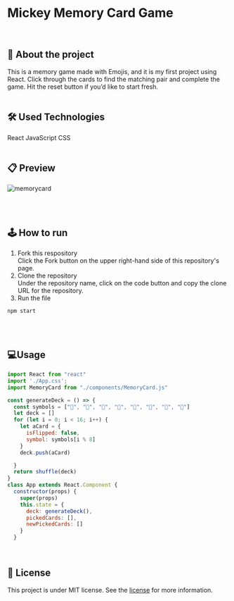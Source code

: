 # Mickey Memory Card Game
<br>


## :book: About the project
This is a memory game made with Emojis, and it is my first project using React. Click through the cards to find the matching pair and complete the game. Hit the reset button if you’d like to start fresh.
<br>
<br>


## :hammer_and_wrench: Used Technologies
React
JavaScript
CSS
<br>
<br>


## :clipboard: Preview
![memorycard](https://user-images.githubusercontent.com/69357145/98488365-b955a000-21f6-11eb-9eee-ac7efbc87ed8.gif)

<br>
<br /> 



## 🕹 How to run
1. Fork this respository<br>
Click the Fork button on the upper right-hand side of this repository's page.
2. Clone the repository<br>
Under the repository name, click on the code button and copy the clone URL for the repository.
3. Run the file <br>
``` shell
npm start
```
<br>
<br>

## 💻Usage
```js
import React from "react"
import './App.css';
import MemoryCard from "./components/MemoryCard.js"

const generateDeck = () => {
  const symbols = ["🐶", "🐼", "🐸", "🐙", "🐷", "🐻", "🐝", "🐲"]
  let deck = []
  for (let i = 0; i < 16; i++) {
    let aCard = {
      isFlipped: false,
      symbol: symbols[i % 8]
    }
    deck.push(aCard)

  }
  return shuffle(deck)
}
class App extends React.Component {
  constructor(props) {
    super(props)
    this.state = {
      deck: generateDeck(),
      pickedCards: [],
      newPickedCards: []
    }
  }
```
<br>


## 📔 License
This project is under MIT license. See the [license](https://opensource.org/licenses/MIT) for more information.
<br /> 
<br /> 


